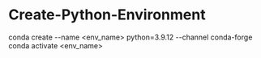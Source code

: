 # Create-Python-Environment

conda create --name <env_name> python=3.9.12 --channel conda-forge
conda activate <env_name>
